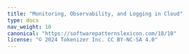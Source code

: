 ```yaml
---
title: "Monitoring, Observability, and Logging in Cloud"
type: docs
nav_weight: 10
canonical: "https://softwarepatternslexicon.com/18/10"
license: "© 2024 Tokenizer Inc. CC BY-NC-SA 4.0"
---
```

